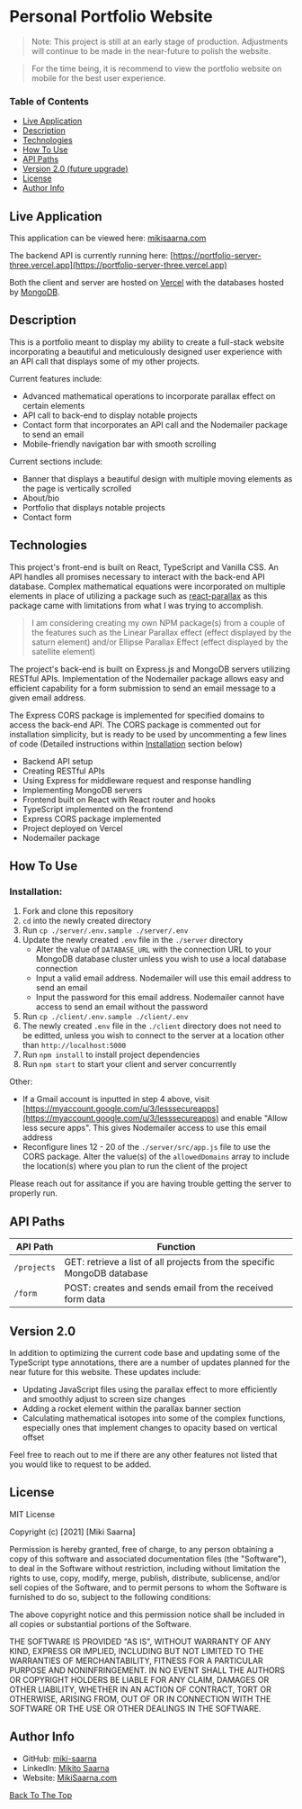 # Personal Portfolio Website

> Note: This project is still at an early stage of production. Adjustments will continue to be made in the near-future to polish the website.

> For the time being, it is recommend to view the portfolio website on mobile for the best user experience.

### Table of Contents

- [Live Application](#live-application)
- [Description](#description)
- [Technologies](#technologies)
- [How To Use](#how-to-use)
- [API Paths](#api-paths)
- [Version 2.0 (future upgrade)](#version-20)
- [License](#license)
- [Author Info](#author-info)

## Live Application

This application can be viewed here: [mikisaarna.com](http://mikisaarna.com)

The backend API is currently running here: [https://portfolio-server-three.vercel.app](https://portfolio-server-three.vercel.app)

Both the client and server are hosted on [Vercel](https://vercel.com/) with the databases hosted by [MongoDB](https://www.mongodb.com).

## Description

This is a portfolio meant to display my ability to create a full-stack website incorporating a beautiful and meticulously designed user experience with an API call that displays some of my other projects.

Current features include:

- Advanced mathematical operations to incorporate parallax effect on certain elements
- API call to back-end to display notable projects
- Contact form that incorporates an API call and the Nodemailer package to send an email
- Mobile-friendly navigation bar with smooth scrolling

Current sections include:

- Banner that displays a beautiful design with multiple moving elements as the page is vertically scrolled
- About/bio
- Portfolio that displays notable projects
- Contact form

## Technologies

This project's front-end is built on React, TypeScript and Vanilla CSS. An API handles all promises necessary to interact with the back-end API database. Complex mathematical equations were incorporated on multiple elements in place of utilizing a package such as [react-parallax](https://www.npmjs.com/package/react-parallax) as this package came with limitations from what I was trying to accomplish.

> I am considering creating my own NPM package(s) from a couple of the features such as the Linear Parallax effect (effect displayed by the saturn element) and/or Ellipse Parallax Effect (effect displayed by the satellite element)

The project's back-end is built on Express.js and MongoDB servers utilizing RESTful APIs. Implementation of the Nodemailer package allows easy and efficient capability for a form submission to send an email message to a given email address.

The Express CORS package is implemented for specified domains to access the back-end API. The CORS package is commented out for installation simplicity, but is ready to be used by uncommenting a few lines of code (Detailed instructions within [Installation](#installation) section below)

- Backend API setup
- Creating RESTful APIs
- Using Express for middleware request and response handling
- Implementing MongoDB servers
- Frontend built on React with React router and hooks
- TypeScript implemented on the frontend
- Express CORS package implemented
- Project deployed on Vercel
- Nodemailer package 

## How To Use

### Installation:

1. Fork and clone this repository
2. `cd` into the newly created directory
3. Run `cp ./server/.env.sample ./server/.env`
4. Update the newly created `.env` file in the `./server` directory
    - Alter the value of `DATABASE_URL` with the connection URL to your MongoDB database cluster unless you wish to use a local database connection
    - Input a valid email address. Nodemailer will use this email address to send an email
    - Input the password for this email address. Nodemailer cannot have access to send an email without the password
5. Run `cp ./client/.env.sample ./client/.env`
6. The newly created `.env` file in the `./client` directory does not need to be editted, unless you wish to connect to the server at a location other than `http://localhost:5000`
8. Run `npm install` to install project dependencies
9. Run `npm start` to start your client and server concurrently

Other:

- If a Gmail account is inputted in step 4 above, visit [https://myaccount.google.com/u/3/lesssecureapps](https://myaccount.google.com/u/3/lesssecureapps) and enable "Allow less secure apps". This gives Nodemailer access to use this email address
- Reconfigure lines 12 - 20 of the `./server/src/app.js` file to use the CORS package. Alter the value(s) of the `allowedDomains` array to include the location(s) where you plan to run the client of the project

Please reach out for assitance if you are having trouble getting the server to properly run.

## API Paths

| API Path | Function |
| -------- | -------- |
| `/projects` | GET: retrieve a list of all projects from the specific MongoDB database |
| `/form` | POST: creates and sends email from the received form data |

## Version 2.0

In addition to optimizing the current code base and updating some of the TypeScript type annotations, there are a number of updates planned for the near future for this website. These updates include:

- Updating JavaScript files using the parallax effect to more efficiently and smoothly adjust to screen size changes
- Adding a rocket element within the parallax banner section
- Calculating mathematical isotopes into some of the complex functions, especially ones that implement changes to opacity based on vertical offset

Feel free to reach out to me if there are any other features not listed that you would like to request to be added.

## License

MIT License

Copyright (c) [2021] [Miki Saarna]

Permission is hereby granted, free of charge, to any person obtaining a copy
of this software and associated documentation files (the "Software"), to deal
in the Software without restriction, including without limitation the rights
to use, copy, modify, merge, publish, distribute, sublicense, and/or sell
copies of the Software, and to permit persons to whom the Software is
furnished to do so, subject to the following conditions:

The above copyright notice and this permission notice shall be included in all
copies or substantial portions of the Software.

THE SOFTWARE IS PROVIDED "AS IS", WITHOUT WARRANTY OF ANY KIND, EXPRESS OR
IMPLIED, INCLUDING BUT NOT LIMITED TO THE WARRANTIES OF MERCHANTABILITY,
FITNESS FOR A PARTICULAR PURPOSE AND NONINFRINGEMENT. IN NO EVENT SHALL THE
AUTHORS OR COPYRIGHT HOLDERS BE LIABLE FOR ANY CLAIM, DAMAGES OR OTHER
LIABILITY, WHETHER IN AN ACTION OF CONTRACT, TORT OR OTHERWISE, ARISING FROM,
OUT OF OR IN CONNECTION WITH THE SOFTWARE OR THE USE OR OTHER DEALINGS IN THE
SOFTWARE.

## Author Info

- GitHub: [miki-saarna](https://github.com/miki-saarna)
- LinkedIn: [Mikito Saarna](https://www.linkedin.com/in/mikito-saarna/)
- Website: [MikiSaarna.com](https://MikiSaarna.com)

[Back To The Top](#personal-portfolio-website)
